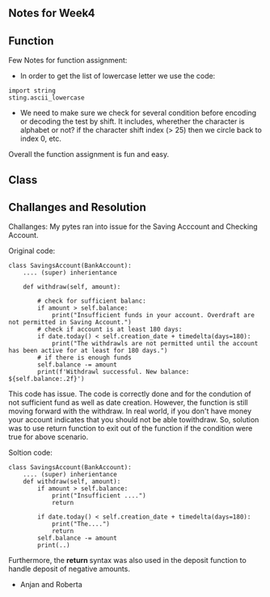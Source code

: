 ## Notes for Week4 

## Function

Few Notes for function assignment:

- In order to get the list of lowercase letter we use the code:
```
import string
sting.ascii_lowercase 
```
- We need to make sure we check for several condition before encoding or decoding the test by shift. It includes, wherether the character is alphabet or not? if the character shift index (> 25) then we circle back to index 0, etc.

Overall the function assignment is fun and easy.

## Class

## Challanges and Resolution

Challanges: My pytes ran into issue for the Saving Acccount and Checking Account. 

Original code:
```
class SavingsAccount(BankAccount):
    .... (super) inherientance
    
    def withdraw(self, amount):

        # check for sufficient balanc:
        if amount > self.balance:
            print("Insufficient funds in your account. Overdraft are not permitted in Saving Account.")
        # check if account is at least 180 days:
        if date.today() < self.creation_date + timedelta(days=180):
            print("The withdrawls are not permitted until the account has been active for at least for 180 days.")
        # if there is enough funds
        self.balance -= amount
        print(f'Withdrawl successful. New balance: ${self.balance:.2f}')
```
This code has issue. The code is correctly done and for the condution of not sufficient fund as well as date creation. However, the function is still moving forward with the withdraw. In real world, if you don't have money your account indicates that you should not be able towithdraw. So, solution was to use return function to exit out of the function if the condition were true for above scenario.

Soltion code:
```
class SavingsAccount(BankAccount):
    .... (super) inherientance
    def withdraw(self, amount):
        if amount > self.balance:
            print("Insufficient ....")
            return 

        if date.today() < self.creation_date + timedelta(days=180):
            print("The....")
            return
        self.balance -= amount
        print(..)

```
Furthermore, the <strong> return </strong>syntax was also used in the deposit function to handle deposit of negative amounts.

- Anjan and Roberta